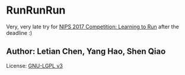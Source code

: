 # RunRunRun

Very, very late try for [NIPS 2017 Competition: Learning to Run](https://github.com/stanfordnmbl/osim-rl) after the deadline :)

## Author: Letian Chen, Yang Hao, Shen Qiao

License: [GNU-LGPL v3](./LICENSE)